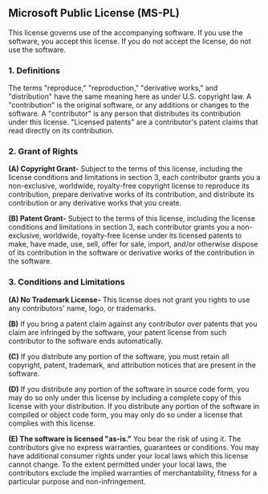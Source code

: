 ## Microsoft Public License (MS-PL)

This license governs use of the accompanying software. If you use the software, you
accept this license. If you do not accept the license, do not use the software.

### 1. Definitions

The terms "reproduce," "reproduction," "derivative works," and "distribution" have the
same meaning here as under U.S. copyright law.
A "contribution" is the original software, or any additions or changes to the software.
A "contributor" is any person that distributes its contribution under this license.
"Licensed patents" are a contributor's patent claims that read directly on its contribution.

### 2. Grant of Rights

**(A) Copyright Grant-** Subject to the terms of this license, including the license conditions and limitations in section 3, each contributor grants you a non-exclusive, worldwide, royalty-free copyright license to reproduce its contribution, prepare derivative works of its contribution, and distribute its contribution or any derivative works that you create.

**(B) Patent Grant-** Subject to the terms of this license, including the license conditions and limitations in section 3, each contributor grants you a non-exclusive, worldwide, royalty-free license under its licensed patents to make, have made, use, sell, offer for sale, import, and/or otherwise dispose of its contribution in the software or derivative works of the contribution in the software.

### 3. Conditions and Limitations

**(A) No Trademark License-** This license does not grant you rights to use any contributors' name, logo, or trademarks.

**(B)** If you bring a patent claim against any contributor over patents that you claim are infringed by the software, your patent license from such contributor to the software ends automatically.

**(C)** If you distribute any portion of the software, you must retain all copyright, patent, trademark, and attribution notices that are present in the software.

**(D)** If you distribute any portion of the software in source code form, you may do so only under this license by including a complete copy of this license with your distribution. If you distribute any portion of the software in compiled or object code form, you may only do so under a license that complies with this license.

**(E) The software is licensed "as-is."** You bear the risk of using it. The contributors give no express warranties, guarantees or conditions. You may have additional consumer rights under your local laws which this license cannot change. To the extent permitted under your local laws, the contributors exclude the implied warranties of merchantability, fitness for a particular purpose and non-infringement.